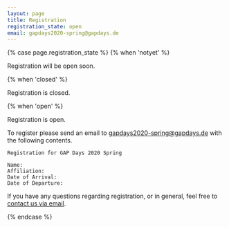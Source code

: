```yaml
---
layout: page
title: Registration
registration_state: open
email: gapdays2020-spring@gapdays.de
---
```


{% case page.registration_state %}
{% when 'notyet' %}
<p class="message">Registration will be open soon.</p>

{% when 'closed' %}
<p class="message">Registration is closed.</p>

{% when 'open' %}
<p class="message">Registration is open.</p>

To register please send an email to [gapdays2020-spring@gapdays.de](mailto:gapdays2020-spring@gapdays.de) with the following contents.
```
Registration for GAP Days 2020 Spring

Name:
Affiliation:
Date of Arrival:
Date of Departure:
```

<p>
If you have any questions
regarding registration, or in general, feel free to
<a href="mailto:{{page.email}}">contact us via email</a>.
</p>

{% endcase %}